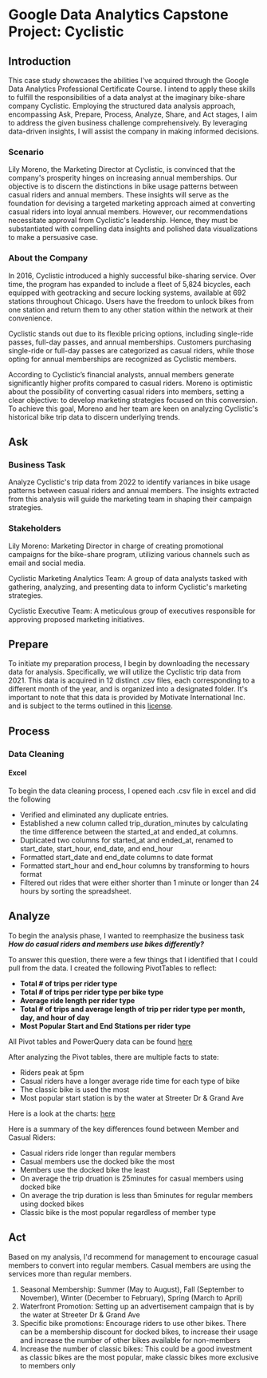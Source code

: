 # Google Data Analytics Capstone Project: Cyclistic

## Introduction
This case study showcases the abilities I've acquired through the Google Data Analytics Professional Certificate Course. 
I intend to apply these skills to fulfill the responsibilities of a data analyst at the imaginary bike-share company Cyclistic.
Employing the structured data analysis approach, encompassing Ask, Prepare, Process, Analyze, Share, and Act stages, I aim to address the given business challenge comprehensively.
By leveraging data-driven insights, I will assist the company in making informed decisions.
### Scenario
Lily Moreno, the Marketing Director at Cyclistic, is convinced that the company's prosperity hinges on increasing annual memberships. 
Our objective is to discern the distinctions in bike usage patterns between casual riders and annual members.
These insights will serve as the foundation for devising a targeted marketing approach aimed at converting casual riders into loyal annual members.
However, our recommendations necessitate approval from Cyclistic's leadership. Hence, they must be substantiated with compelling data insights and polished data visualizations to make a persuasive case.

### About the Company
In 2016, Cyclistic introduced a highly successful bike-sharing service. Over time, the program has expanded to include a fleet of 5,824 bicycles, each equipped with geotracking and secure locking systems, available at 692 stations throughout Chicago.
Users have the freedom to unlock bikes from one station and return them to any other station within the network at their convenience.

Cyclistic stands out due to its flexible pricing options, including single-ride passes, full-day passes, and annual memberships.
Customers purchasing single-ride or full-day passes are categorized as casual riders, while those opting for annual memberships are recognized as Cyclistic members. 

According to Cyclistic’s financial analysts, annual members generate significantly higher profits compared to casual riders.
Moreno is optimistic about the possibility of converting casual riders into members, setting a clear objective: to develop marketing strategies focused on this conversion. To achieve this goal, Moreno and her team are keen on analyzing Cyclistic's historical bike trip data to discern underlying trends.

## Ask

### Business Task
Analyze Cyclistic's trip data from 2022 to identify variances in bike usage patterns between casual riders and annual members. The insights extracted from this analysis will guide the marketing team in shaping their campaign strategies.
### Stakeholders

Lily Moreno: Marketing Director in charge of creating promotional campaigns for the bike-share program, utilizing various channels such as email and social media.

Cyclistic Marketing Analytics Team: A group of data analysts tasked with gathering, analyzing, and presenting data to inform Cyclistic's marketing strategies.

Cyclistic Executive Team: A meticulous group of executives responsible for approving proposed marketing initiatives.

## Prepare
To initiate my preparation process, I begin by downloading the necessary data for analysis. Specifically, we will utilize the Cyclistic trip data from 2021. This data is acquired in 12 distinct .csv files, each corresponding to a different month of the year, and is organized into a designated folder. It's important to note that this data is provided by Motivate International Inc. and is subject to the terms outlined in this [license](https://ride.divvybikes.com/data-license-agreement).
## Process
### Data Cleaning
#### Excel
To begin the data cleaning process, I opened each .csv file in excel and did the following
* Verified and eliminated any duplicate entries.
* Established a new column called trip_duration_minutes by calculating the time difference between the started_at and ended_at columns.
* Duplicated two columns for started_at and ended_at, renamed to start_date, start_hour, end_date, and end_hour
* Formatted start_date and end_date columns to date format
* Formatted start_hour and end_hour columns by transforming to hours format
* Filtered out rides that were either shorter than 1 minute or longer than 24 hours by sorting the spreadsheet.

## Analyze
To begin the analysis phase, I wanted to reemphasize the business task ***How do casual riders and members use bikes differently?*** 

To answer this question, there were a few things that I identified that I could pull from the data. I created the following PivotTables to reflect:
* **Total # of trips per rider type**
* **Total # of trips per rider type per bike type**
* **Average ride length per rider type**
* **Total # of trips and average length of trip per rider type per month, day, and hour of day**
* **Most Popular Start and End Stations per rider type**

All Pivot tables and PowerQuery data can be found [here](https://github.com/BopAnalytics/CapstoneCyclistic/blob/main/PowerQuery)

After analyzing the Pivot tables, there are multiple facts to state:
* Riders peak at 5pm
* Casual riders have a longer average ride time for each type of bike
* The classic bike is used the most
* Most popular start station is by the water at Streeter Dr & Grand Ave

Here is a look at the charts: [here](https://github.com/BopAnalytics/CapstoneCyclistic/commit/45e905b3958c6bf80ef7ae823056b49b9edf0658)

Here is a summary of the key differences found between Member and Casual Riders:
* Casual riders ride longer than regular members
* Casual members use the docked bike the most
* Members use the docked bike the least
* On average the trip druation is 25minutes for casual members using docked bike
* On average the trip duration is less than 5minutes for regular members using docked bikes
* Classic bike is the most popular regardless of member type

## Act
Based on my analysis, I'd recommend for management to encourage casual members to convert into regular members. Casual members are using the services more than regular members. 

1. Seasonal Membership: Summer (May to August), Fall (September to November), Winter (December to February), Spring (March to April)
2. Waterfront Promotion: Setting up an advertisement campaign that is by the water at Streeter Dr & Grand Ave
3. Specific bike promotions: Encourage riders to use other bikes. There can be a membership discount for docked bikes, to increase their usage and increase the number of other bikes available for non-members
4. Increase the number of classic bikes: This could be a good investment as classic bikes are the most popular, make classic bikes more exclusive to members only 
